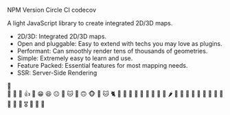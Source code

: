 NPM Version Circle CI codecov

A light JavaScript library to create integrated 2D/3D maps.

- 2D/3D: Integrated 2D/3D maps.
- Open and pluggable: Easy to extend with techs you may love as plugins.
- Performant: Can smoothly render tens of thousands of geometries.
- Simple: Extremely easy to learn and use.
- Feature Packed: Essential features for most mapping needs.
- SSR: Server-Side Rendering

:art:  
:bug:
🎉
💯 👍 🐶 😁 😆 😐 🤑 🐱 🐛 🙃 🐵 🐒 🐱 🐈 🦁 🐯 🐅 🐆 🐄 🐫 🐐 🐗 🐷 🌶️ 🍞 🍗 🌯 🍖 🧇 🍞 🥬 🍅 🍍 🍎 🎃 🎇 🎖️ 🏐 🏒 🏓